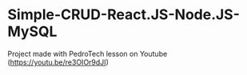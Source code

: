 # Simple-CRUD-React.JS-Node.JS-MySQL

Project made with PedroTech lesson on Youtube
(https://youtu.be/re3OIOr9dJI)




